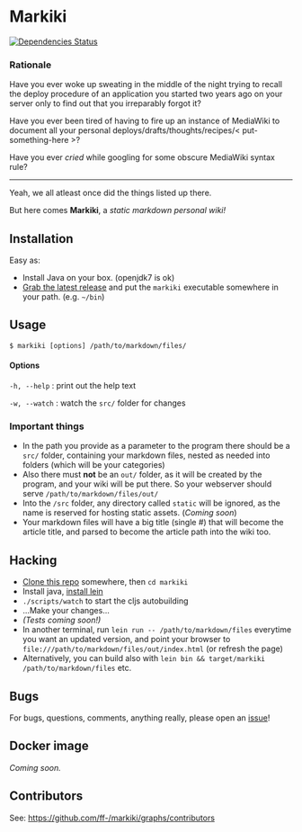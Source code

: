 # Markiki

[![Dependencies Status](http://jarkeeper.com/ff-/markiki/status.png)](http://jarkeeper.com/ff-/markiki)

### Rationale

Have you ever woke up sweating in the middle of the night trying to recall the deploy procedure of an application you started two years ago on your server only to find out that you irreparably forgot it?

Have you ever been tired of having to fire up an instance of MediaWiki to document all your personal deploys/drafts/thoughts/recipes/< put-something-here >?

Have you ever *cried* while googling for some obscure MediaWiki syntax rule?

<hr>

Yeah, we all atleast once did the things listed up there.

But here comes **Markiki**, a *static markdown personal wiki!*


## Installation

Easy as:
- Install Java on your box. (openjdk7 is ok)
- [Grab the latest release](https://github.com/ff-/markiki/releases/latest) and put the `markiki` executable somewhere in your path. (e.g. `~/bin`)


## Usage

`$ markiki [options] /path/to/markdown/files/`

#### Options

`-h, --help` : print out the help text

`-w, --watch` : watch the `src/` folder for changes

### Important things

- In the path you provide as a parameter to the program there should be a `src/` folder, containing your markdown files, nested as needed into folders (which will be your categories)
- Also there must **not** be an `out/` folder, as it will be created by the program, and your wiki will be put there. So your webserver should serve `/path/to/markdown/files/out/`
- Into the `/src` folder, any directory called `static` will be ignored, as the name is reserved for hosting static assets. (*Coming soon*)
- Your markdown files will have a big title (single #) that will become the article title, and parsed to become the article path into the wiki too.

## Hacking

- [Clone this repo](https://github.com/ff-/markiki) somewhere, then `cd markiki`
- Install java, [install lein](http://leiningen.org/#install)
- `./scripts/watch` to start the cljs autobuilding
- ...Make your changes...
- *(Tests coming soon!)*
- In another terminal, run `lein run -- /path/to/markdown/files` everytime you want an updated version, and point your browser to `file:///path/to/markdown/files/out/index.html` (or refresh the page)
- Alternatively, you can build also with `lein bin && target/markiki /path/to/markdown/files` etc.

## Bugs

For bugs, questions, comments, anything really, please open an [issue](https://github.com/ff-/markiki/issues)!

## Docker image

*Coming soon.*


## Contributors

See: https://github.com/ff-/markiki/graphs/contributors

